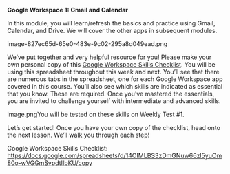 **Google Workspace 1: Gmail and Calendar**

In this module, you will learn/refresh the basics and practice using Gmail, Calendar, and Drive. We will cover the other apps in subsequent modules.

image-827ec65d-65e0-483e-9c02-295a8d049ead.png

We’ve put together and very helpful resource for you! Please make your own personal copy of this [Google Workspace Skills Checklist](https://docs.google.com/spreadsheets/d/14OIMLBS3zDmGNuw66zl5yuOm80o-wVGGmSvpdtIIbKU/copy). You will be using this spreadsheet throughout this week and next.  You’ll see that there are numerous tabs in the spreadsheet, one for each Google Workspace app covered in this course. You’ll also see which skills are indicated as essential that you know. These are required. Once you’ve mastered the essentials, you are invited to challenge yourself with intermediate and advanced skills.

image.pngYou will be tested on these skills on Weekly Test #1.

Let’s get started! Once you have your own copy of the checklist, head onto the next lesson. We’ll walk you through each step!

Google Workspace Skills Checklist: https://docs.google.com/spreadsheets/d/14OIMLBS3zDmGNuw66zl5yuOm80o-wVGGmSvpdtIIbKU/copy 

